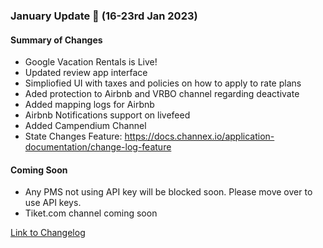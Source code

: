 ### January Update 🚀 (16-23rd Jan 2023)

#### Summary of Changes
- Google Vacation Rentals is Live!
- Updated review app interface
- Simpliofied UI with taxes and policies on how to apply to rate plans
- Aded protection to Airbnb and VRBO channel regarding deactivate
- Added mapping logs for Airbnb
- Airbnb Notifications support on livefeed
- Added Campendium Channel
- State Changes Feature: https://docs.channex.io/application-documentation/change-log-feature

#### Coming Soon
- Any PMS not using API key will be blocked soon. Please move over to use API keys.
- Tiket.com channel coming soon

[Link to Changelog](https://docs.channex.io/changelog)
